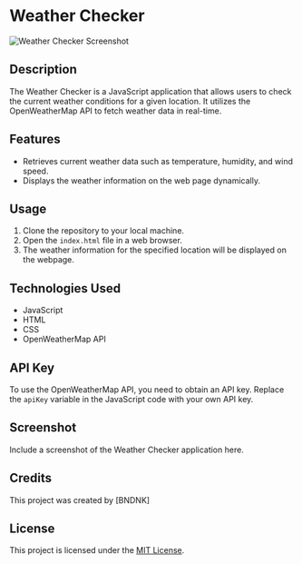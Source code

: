 # Weather Checker

![Weather Checker Screenshot](https://example.com/path/to/your/screenshot.png)

## Description

The Weather Checker is a JavaScript application that allows users to check the current weather conditions for a given location. It utilizes the OpenWeatherMap API to fetch weather data in real-time.

## Features

- Retrieves current weather data such as temperature, humidity, and wind speed.
- Displays the weather information on the web page dynamically.

## Usage

1. Clone the repository to your local machine.
2. Open the `index.html` file in a web browser.
3. The weather information for the specified location will be displayed on the webpage.

## Technologies Used

- JavaScript
- HTML
- CSS
- OpenWeatherMap API

## API Key

To use the OpenWeatherMap API, you need to obtain an API key. Replace the `apiKey` variable in the JavaScript code with your own API key.

## Screenshot

Include a screenshot of the Weather Checker application here.

## Credits

This project was created by [BNDNK]

## License

This project is licensed under the [MIT License](LICENSE).
